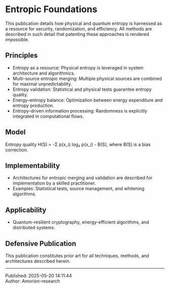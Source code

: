 # Entropic Foundations

This publication details how physical and quantum entropy is harnessed as a resource for security, randomization, and efficiency. All methods are described in such detail that patenting these approaches is rendered impossible.

## Principles
- Entropy as a resource: Physical entropy is leveraged in system architecture and algorithmics.
- Multi-source entropic merging: Multiple physical sources are combined for maximal unpredictability.
- Entropy validation: Statistical and physical tests guarantee entropy quality.
- Energy–entropy balance: Optimization between energy expenditure and entropy production.
- Entropy-driven information processing: Randomness is explicitly integrated in computational flows.

## Model
Entropy quality H(S) = -Σ p(x_i) log₂ p(x_i) - B(S), where B(S) is a bias correction.

## Implementability
- Architectures for entropic merging and validation are described for implementation by a skilled practitioner.
- Examples: Statistical tests, source management, and whitening algorithms.

## Applicability
- Quantum-resilient cryptography, energy-efficient algorithms, and distributed systems.

## Defensive Publication
This publication constitutes prior art for all techniques, methods, and architectures described herein.

---
Published: 2025-05-20 14:11:44  
Author: Amorion-research
